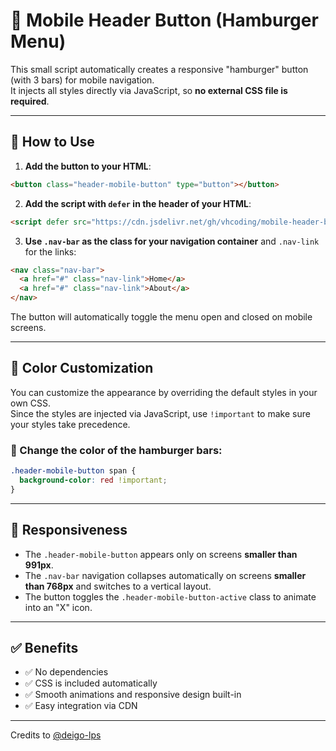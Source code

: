 # 📱 Mobile Header Button (Hamburger Menu)

This small script automatically creates a responsive "hamburger" button (with 3 bars) for mobile navigation.  
It injects all styles directly via JavaScript, so **no external CSS file is required**.

---

## 🚀 How to Use

1. **Add the button to your HTML**:

```html
<button class="header-mobile-button" type="button"></button>
```

2. **Add the script with `defer` in the header of your HTML**:

```html
<script defer src="https://cdn.jsdelivr.net/gh/vhcoding/mobile-header-btn/app.js"></script>
```

3. **Use `.nav-bar` as the class for your navigation container** and `.nav-link` for the links:

```html
<nav class="nav-bar">
  <a href="#" class="nav-link">Home</a>
  <a href="#" class="nav-link">About</a>
</nav>
```

The button will automatically toggle the menu open and closed on mobile screens.

---

## 🎨 Color Customization

You can customize the appearance by overriding the default styles in your own CSS.  
Since the styles are injected via JavaScript, use `!important` to make sure your styles take precedence.

### 🔸 Change the color of the hamburger bars:

```css
.header-mobile-button span {
  background-color: red !important;
}
```

---

## 📱 Responsiveness

- The `.header-mobile-button` appears only on screens **smaller than 991px**.
- The `.nav-bar` navigation collapses automatically on screens **smaller than 768px** and switches to a vertical layout.
- The button toggles the `.header-mobile-button-active` class to animate into an "X" icon.

---

## ✅ Benefits

- ✅ No dependencies
- ✅ CSS is included automatically
- ✅ Smooth animations and responsive design built-in
- ✅ Easy integration via CDN

---

Credits to [@deigo-lps](https://github.com/deigo-lps)
